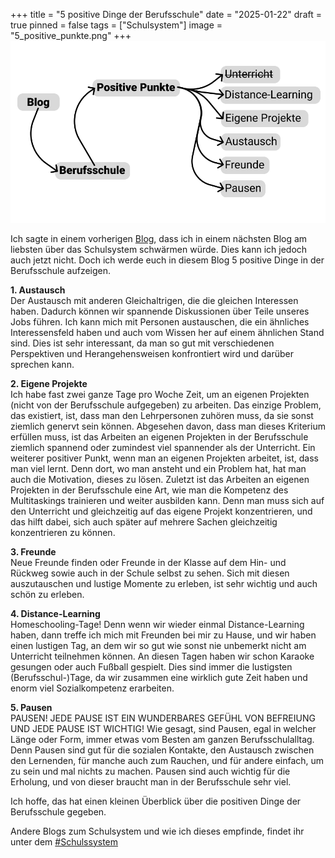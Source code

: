 +++
title = "5 positive Dinge der Berufsschule"
date = "2025-01-22"
draft = true
pinned = false
tags = ["Schulsystem"]
image = "5_positive_punkte.png"
+++
![](5_positive_punkte.png)

Ich sagte in einem vorherigen [Blog](https://www.maelduwan.ch/vielleicht-pragt-mich-das-system-doch-mehr-als-es-mir-lieb-ist/), dass ich in einem nächsten Blog am liebsten über das Schulsystem schwärmen würde. Dies kann ich jedoch auch jetzt nicht. Doch ich werde euch in diesem Blog 5 positive Dinge in der Berufsschule aufzeigen.

**1. Austausch**\
Der Austausch mit anderen Gleichaltrigen, die die gleichen Interessen haben. Dadurch können wir spannende Diskussionen über Teile unseres Jobs führen. Ich kann mich mit Personen austauschen, die ein ähnliches Interessensfeld haben und auch vom Wissen her auf einem ähnlichen Stand sind. Dies ist sehr interessant, da man so gut mit verschiedenen Perspektiven und Herangehensweisen konfrontiert wird und darüber sprechen kann.

**2. Eigene Projekte**\
Ich habe fast zwei ganze Tage pro Woche Zeit, um an eigenen Projekten (nicht von der Berufsschule aufgegeben) zu arbeiten. Das einzige Problem, das existiert, ist, dass man den Lehrpersonen zuhören muss, da sie sonst ziemlich genervt sein können. Abgesehen davon, dass man dieses Kriterium erfüllen muss, ist das Arbeiten an eigenen Projekten in der Berufsschule ziemlich spannend oder zumindest viel spannender als der Unterricht. Ein weiterer positiver Punkt, wenn man an eigenen Projekten arbeitet, ist, dass man viel lernt. Denn dort, wo man ansteht und ein Problem hat, hat man auch die Motivation, dieses zu lösen. Zuletzt ist das Arbeiten an eigenen Projekten in der Berufsschule eine Art, wie man die Kompetenz des Multitaskings trainieren und weiter ausbilden kann. Denn man muss sich auf den Unterricht und gleichzeitig auf das eigene Projekt konzentrieren, und das hilft dabei, sich auch später auf mehrere Sachen gleichzeitig konzentrieren zu können.

**3. Freunde**\
Neue Freunde finden oder Freunde in der Klasse auf dem Hin- und Rückweg sowie auch in der Schule selbst zu sehen. Sich mit diesen auszutauschen und lustige Momente zu erleben, ist sehr wichtig und auch schön zu erleben.

**4. Distance-Learning**\
Homeschooling-Tage! Denn wenn wir wieder einmal Distance-Learning haben, dann treffe ich mich mit Freunden bei mir zu Hause, und wir haben einen lustigen Tag, an dem wir so gut wie sonst nie unbemerkt nicht am Unterricht teilnehmen können. An diesen Tagen haben wir schon Karaoke gesungen oder auch Fußball gespielt. Dies sind immer die lustigsten (Berufsschul-)Tage, da wir zusammen eine wirklich gute Zeit haben und enorm viel Sozialkompetenz erarbeiten.

**5. Pausen**\
PAUSEN! JEDE PAUSE IST EIN WUNDERBARES GEFÜHL VON BEFREIUNG UND JEDE PAUSE IST WICHTIG! Wie gesagt, sind Pausen, egal in welcher Länge oder Form, immer etwas vom Besten am ganzen Berufsschulalltag. Denn Pausen sind gut für die sozialen Kontakte, den Austausch zwischen den Lernenden, für manche auch zum Rauchen, und für andere einfach, um zu sein und mal nichts zu machen. Pausen sind auch wichtig für die Erholung, und von dieser braucht man in der Berufsschule sehr viel.

Ich hoffe, das hat einen kleinen Überblick über die positiven Dinge der Berufsschule gegeben.

Andere Blogs zum Schulsystem und wie ich dieses empfinde, findet ihr unter dem [\#Schulssystem](https://www.maelduwan.ch/tags/schulsystem/)